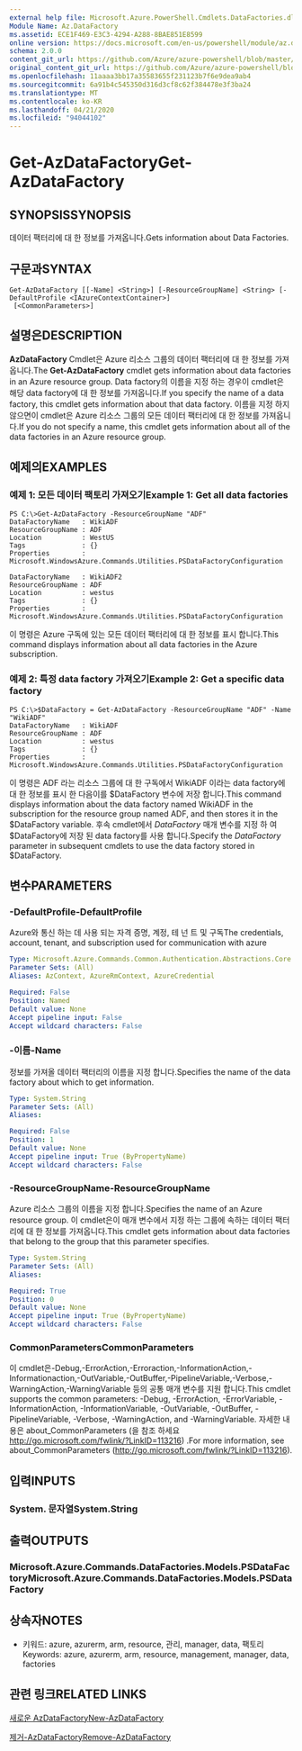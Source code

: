 ```yaml
---
external help file: Microsoft.Azure.PowerShell.Cmdlets.DataFactories.dll-Help.xml
Module Name: Az.DataFactory
ms.assetid: ECE1F469-E3C3-4294-A288-8BAE851E8599
online version: https://docs.microsoft.com/en-us/powershell/module/az.datafactory/get-azdatafactory
schema: 2.0.0
content_git_url: https://github.com/Azure/azure-powershell/blob/master/src/DataFactory/DataFactoryV2/help/Get-AzDataFactory.md
original_content_git_url: https://github.com/Azure/azure-powershell/blob/master/src/DataFactory/DataFactoryV2/help/Get-AzDataFactory.md
ms.openlocfilehash: 11aaaa3bb17a35583655f231123b7f6e9dea9ab4
ms.sourcegitcommit: 6a91b4c545350d316d3cf8c62f384478e3f3ba24
ms.translationtype: MT
ms.contentlocale: ko-KR
ms.lasthandoff: 04/21/2020
ms.locfileid: "94044102"
---
```

# <span data-ttu-id="1c200-101">Get-AzDataFactory</span><span class="sxs-lookup"><span data-stu-id="1c200-101">Get-AzDataFactory</span></span>

## <span data-ttu-id="1c200-102">SYNOPSIS</span><span class="sxs-lookup"><span data-stu-id="1c200-102">SYNOPSIS</span></span>
<span data-ttu-id="1c200-103">데이터 팩터리에 대 한 정보를 가져옵니다.</span><span class="sxs-lookup"><span data-stu-id="1c200-103">Gets information about Data Factories.</span></span>

## <span data-ttu-id="1c200-104">구문과</span><span class="sxs-lookup"><span data-stu-id="1c200-104">SYNTAX</span></span>

```
Get-AzDataFactory [[-Name] <String>] [-ResourceGroupName] <String> [-DefaultProfile <IAzureContextContainer>]
 [<CommonParameters>]
```

## <span data-ttu-id="1c200-105">설명은</span><span class="sxs-lookup"><span data-stu-id="1c200-105">DESCRIPTION</span></span>
<span data-ttu-id="1c200-106">**AzDataFactory** Cmdlet은 Azure 리소스 그룹의 데이터 팩터리에 대 한 정보를 가져옵니다.</span><span class="sxs-lookup"><span data-stu-id="1c200-106">The **Get-AzDataFactory** cmdlet gets information about data factories in an Azure resource group.</span></span>
<span data-ttu-id="1c200-107">Data factory의 이름을 지정 하는 경우이 cmdlet은 해당 data factory에 대 한 정보를 가져옵니다.</span><span class="sxs-lookup"><span data-stu-id="1c200-107">If you specify the name of a data factory, this cmdlet gets information about that data factory.</span></span>
<span data-ttu-id="1c200-108">이름을 지정 하지 않으면이 cmdlet은 Azure 리소스 그룹의 모든 데이터 팩터리에 대 한 정보를 가져옵니다.</span><span class="sxs-lookup"><span data-stu-id="1c200-108">If you do not specify a name, this cmdlet gets information about all of the data factories in an Azure resource group.</span></span>

## <span data-ttu-id="1c200-109">예제의</span><span class="sxs-lookup"><span data-stu-id="1c200-109">EXAMPLES</span></span>

### <span data-ttu-id="1c200-110">예제 1: 모든 데이터 팩토리 가져오기</span><span class="sxs-lookup"><span data-stu-id="1c200-110">Example 1: Get all data factories</span></span>
```
PS C:\>Get-AzDataFactory -ResourceGroupName "ADF"
DataFactoryName   : WikiADF
ResourceGroupName : ADF
Location          : WestUS
Tags              : {}
Properties        : Microsoft.WindowsAzure.Commands.Utilities.PSDataFactoryConfiguration

DataFactoryName   : WikiADF2
ResourceGroupName : ADF
Location          : westus
Tags              : {}
Properties        : Microsoft.WindowsAzure.Commands.Utilities.PSDataFactoryConfiguration
```

<span data-ttu-id="1c200-111">이 명령은 Azure 구독에 있는 모든 데이터 팩터리에 대 한 정보를 표시 합니다.</span><span class="sxs-lookup"><span data-stu-id="1c200-111">This command displays information about all data factories in the Azure subscription.</span></span>

### <span data-ttu-id="1c200-112">예제 2: 특정 data factory 가져오기</span><span class="sxs-lookup"><span data-stu-id="1c200-112">Example 2: Get a specific data factory</span></span>
```
PS C:\>$DataFactory = Get-AzDataFactory -ResourceGroupName "ADF" -Name "WikiADF"
DataFactoryName   : WikiADF
ResourceGroupName : ADF
Location          : westus
Tags              : {}
Properties        : Microsoft.WindowsAzure.Commands.Utilities.PSDataFactoryConfiguration
```

<span data-ttu-id="1c200-113">이 명령은 ADF 라는 리소스 그룹에 대 한 구독에서 WikiADF 이라는 data factory에 대 한 정보를 표시 한 다음이를 $DataFactory 변수에 저장 합니다.</span><span class="sxs-lookup"><span data-stu-id="1c200-113">This command displays information about the data factory named WikiADF in the subscription for the resource group named ADF, and then stores it in the $DataFactory variable.</span></span>
<span data-ttu-id="1c200-114">후속 cmdlet에서 *DataFactory* 매개 변수를 지정 하 여 $DataFactory에 저장 된 data factory를 사용 합니다.</span><span class="sxs-lookup"><span data-stu-id="1c200-114">Specify the *DataFactory* parameter in subsequent cmdlets to use the data factory stored in $DataFactory.</span></span>

## <span data-ttu-id="1c200-115">변수</span><span class="sxs-lookup"><span data-stu-id="1c200-115">PARAMETERS</span></span>

### <span data-ttu-id="1c200-116">-DefaultProfile</span><span class="sxs-lookup"><span data-stu-id="1c200-116">-DefaultProfile</span></span>
<span data-ttu-id="1c200-117">Azure와 통신 하는 데 사용 되는 자격 증명, 계정, 테 넌 트 및 구독</span><span class="sxs-lookup"><span data-stu-id="1c200-117">The credentials, account, tenant, and subscription used for communication with azure</span></span>

```yaml
Type: Microsoft.Azure.Commands.Common.Authentication.Abstractions.Core.IAzureContextContainer
Parameter Sets: (All)
Aliases: AzContext, AzureRmContext, AzureCredential

Required: False
Position: Named
Default value: None
Accept pipeline input: False
Accept wildcard characters: False
```

### <span data-ttu-id="1c200-118">-이름</span><span class="sxs-lookup"><span data-stu-id="1c200-118">-Name</span></span>
<span data-ttu-id="1c200-119">정보를 가져올 데이터 팩터리의 이름을 지정 합니다.</span><span class="sxs-lookup"><span data-stu-id="1c200-119">Specifies the name of the data factory about which to get information.</span></span>

```yaml
Type: System.String
Parameter Sets: (All)
Aliases:

Required: False
Position: 1
Default value: None
Accept pipeline input: True (ByPropertyName)
Accept wildcard characters: False
```

### <span data-ttu-id="1c200-120">-ResourceGroupName</span><span class="sxs-lookup"><span data-stu-id="1c200-120">-ResourceGroupName</span></span>
<span data-ttu-id="1c200-121">Azure 리소스 그룹의 이름을 지정 합니다.</span><span class="sxs-lookup"><span data-stu-id="1c200-121">Specifies the name of an Azure resource group.</span></span>
<span data-ttu-id="1c200-122">이 cmdlet은이 매개 변수에서 지정 하는 그룹에 속하는 데이터 팩터리에 대 한 정보를 가져옵니다.</span><span class="sxs-lookup"><span data-stu-id="1c200-122">This cmdlet gets information about data factories that belong to the group that this parameter specifies.</span></span>

```yaml
Type: System.String
Parameter Sets: (All)
Aliases:

Required: True
Position: 0
Default value: None
Accept pipeline input: True (ByPropertyName)
Accept wildcard characters: False
```

### <span data-ttu-id="1c200-123">CommonParameters</span><span class="sxs-lookup"><span data-stu-id="1c200-123">CommonParameters</span></span>
<span data-ttu-id="1c200-124">이 cmdlet은-Debug,-ErrorAction,-Erroraction,-InformationAction,-Informationaction,-OutVariable,-OutBuffer,-PipelineVariable,-Verbose,-WarningAction,-WarningVariable 등의 공통 매개 변수를 지원 합니다.</span><span class="sxs-lookup"><span data-stu-id="1c200-124">This cmdlet supports the common parameters: -Debug, -ErrorAction, -ErrorVariable, -InformationAction, -InformationVariable, -OutVariable, -OutBuffer, -PipelineVariable, -Verbose, -WarningAction, and -WarningVariable.</span></span> <span data-ttu-id="1c200-125">자세한 내용은 about_CommonParameters (을 참조 하세요 http://go.microsoft.com/fwlink/?LinkID=113216) .</span><span class="sxs-lookup"><span data-stu-id="1c200-125">For more information, see about_CommonParameters (http://go.microsoft.com/fwlink/?LinkID=113216).</span></span>

## <span data-ttu-id="1c200-126">입력</span><span class="sxs-lookup"><span data-stu-id="1c200-126">INPUTS</span></span>

### <span data-ttu-id="1c200-127">System. 문자열</span><span class="sxs-lookup"><span data-stu-id="1c200-127">System.String</span></span>

## <span data-ttu-id="1c200-128">출력</span><span class="sxs-lookup"><span data-stu-id="1c200-128">OUTPUTS</span></span>

### <span data-ttu-id="1c200-129">Microsoft.Azure.Commands.DataFactories.Models.PSDataFactory</span><span class="sxs-lookup"><span data-stu-id="1c200-129">Microsoft.Azure.Commands.DataFactories.Models.PSDataFactory</span></span>

## <span data-ttu-id="1c200-130">상속자</span><span class="sxs-lookup"><span data-stu-id="1c200-130">NOTES</span></span>
* <span data-ttu-id="1c200-131">키워드: azure, azurerm, arm, resource, 관리, manager, data, 팩토리</span><span class="sxs-lookup"><span data-stu-id="1c200-131">Keywords: azure, azurerm, arm, resource, management, manager, data, factories</span></span>

## <span data-ttu-id="1c200-132">관련 링크</span><span class="sxs-lookup"><span data-stu-id="1c200-132">RELATED LINKS</span></span>

[<span data-ttu-id="1c200-133">새로운 AzDataFactory</span><span class="sxs-lookup"><span data-stu-id="1c200-133">New-AzDataFactory</span></span>](./New-AzDataFactory.md)

[<span data-ttu-id="1c200-134">제거-AzDataFactory</span><span class="sxs-lookup"><span data-stu-id="1c200-134">Remove-AzDataFactory</span></span>](./Remove-AzDataFactory.md)


